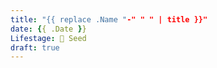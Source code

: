 ```yaml
---
title: "{{ replace .Name "-" " " | title }}"
date: {{ .Date }}
Lifestage: 🌱 Seed
draft: true
---
```


